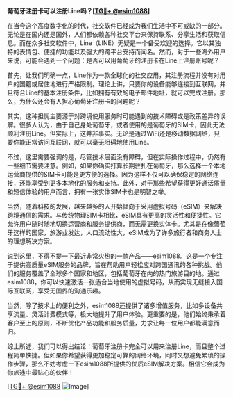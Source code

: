 **葡萄牙注册卡可以注册Line吗？[[TG💪+ @esim1088](https://t.me/s/esim1088)]**

在当今这个高度数字化的时代，社交软件已经成为我们生活中不可或缺的一部分。无论是在国内还是国外，人们都依赖各种社交平台来保持联系、分享生活和获取信息。而在众多社交软件中，Line（LINE）无疑是一个备受欢迎的选择。它以其独特的表情包、便捷的功能以及强大的跨平台支持而闻名。然而，对于一些海外用户来说，可能会遇到一个问题：是否可以用葡萄牙的注册卡在Line上注册账号呢？

首先，让我们明确一点，Line作为一款全球化的社交应用，其注册流程并没有对用户的国籍或居住地进行严格限制。理论上讲，只要你的设备能够连接到互联网，并且符合Line的基本注册条件，比如拥有有效的电子邮件地址，就可以完成注册。那么，为什么还会有人担心葡萄牙注册卡的问题呢？

其实，这种担忧主要源于对跨境使用服务时可能遇到的技术障碍或是政策差异的误解。很多人认为，由于自己身处葡萄牙，或者使用的是葡萄牙的SIM卡，因此无法顺利注册Line。但实际上，这并非事实。无论是通过WiFi还是移动数据网络，只要你能正常访问互联网，就可以毫无阻碍地使用Line。

不过，这里需要强调的是，尽管技术层面没有障碍，但在实际操作过程中，仍然有一些细节需要注意。例如，如果你确实打算长期驻扎在葡萄牙，那么选择一个本地运营商提供的SIM卡可能是更方便的选择。因为这样不仅可以确保稳定的网络连接，还能享受到更多本地化的服务和支持。此外，对于那些希望获得更好通话质量和短信体验的用户而言，拥有一张实体SIM卡也是明智之举。

当然，随着科技的发展，越来越多的人开始倾向于采用虚拟号码（eSIM）来解决跨境通信的需求。与传统物理SIM卡相比，eSIM具有更高的灵活性和便捷性。它允许用户随时随地切换运营商和服务提供商，而无需更换实体卡。尤其是在像葡萄牙这样的国家，旅游业发达，人口流动性大，eSIM成为了许多旅行者和商务人士的理想解决方案。

说到这里，不得不提一下最近非常火热的一款产品——esim1088。这是一个专注于提供高质量eSIM服务的品牌，旨在帮助用户轻松应对跨国通讯的各种挑战。他们的服务覆盖了全球多个国家和地区，包括葡萄牙在内的热门旅游目的地。通过esim1088，你可以快速激活一张适合当地使用的虚拟号码，从而实现无缝接入国际互联网，享受无国界的沟通乐趣。

当然，除了技术上的便利之外，esim1088还提供了诸多增值服务，比如多设备共享流量、灵活计费模式等，极大地提升了用户体验。更重要的是，他们始终秉承着客户至上的原则，不断优化产品功能和服务质量，力求让每一位用户都能满意而归。

综上所述，我们可以得出结论：葡萄牙注册卡完全可以用来注册Line，而且整个过程简单快捷。但如果你希望获得更加稳定可靠的网络环境，同时又想避免繁琐的操作步骤，那么不妨考虑一下esim1088所提供的优质eSIM解决方案。相信它会成为你旅途中最贴心的伙伴！

[[TG💪+ @esim1088](https://t.me/s/esim1088) ![Image](https://i.postimg.cc/4NQfJmqS/Snipaste-2025-05-13-00-14-12.png)]